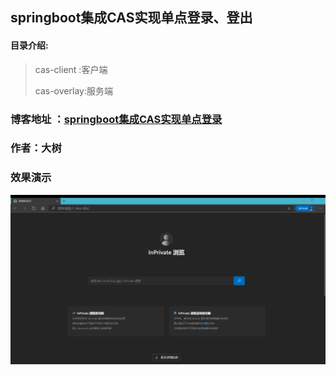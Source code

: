 
## springboot集成CAS实现单点登录、登出



#### 目录介绍:

>cas-client :客户端
>
>cas-overlay:服务端


### 博客地址 ：[springboot集成CAS实现单点登录](https://segmentfault.com/a/1190000022990791)
### 作者：大树

### 效果演示

![效果演示](效果演示.gif)